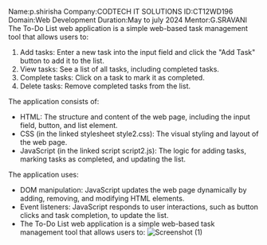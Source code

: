 Name:p.shirisha
Company:CODTECH IT SOLUTIONS
ID:CT12WD196
Domain:Web Development
Duration:May to july 2024
Mentor:G.SRAVANI
The To-Do List web application is a simple web-based task management tool that allows users to:

1. Add tasks: Enter a new task into the input field and click the "Add Task" button to add it to the list.
2. View tasks: See a list of all tasks, including completed tasks.
3. Complete tasks: Click on a task to mark it as completed.
4. Delete tasks: Remove completed tasks from the list.

The application consists of:

- HTML: The structure and content of the web page, including the input field, button, and list element.
- CSS (in the linked stylesheet style2.css): The visual styling and layout of the web page.
- JavaScript (in the linked script script2.js): The logic for adding tasks, marking tasks as completed, and updating the list.

The application uses:

- DOM manipulation: JavaScript updates the web page dynamically by adding, removing, and modifying HTML elements.
- Event listeners: JavaScript responds to user interactions, such as button clicks and task completion, to update the list.
- The To-Do List web application is a simple web-based task management tool that allows users to:
![Screenshot (1)](https://github.com/polankishirisha/CODTECH-Task1/assets/174591429/9f47d6dc-d522-49d4-9d84-5f53fc11c8e7)

